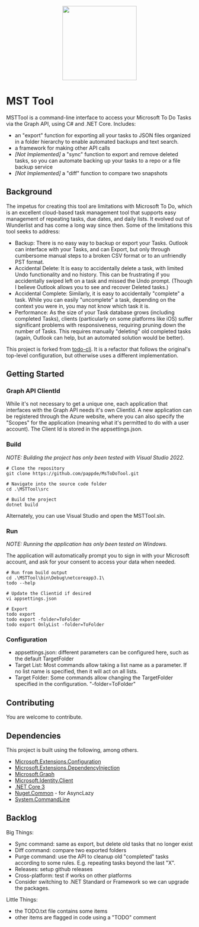 <p align="center">
    <img 
        src="./assets/logo.png"
        width="200"
        height="200"
    />
</p>

# MST Tool

MSTTool is a command-line interface to access your Microsoft To Do Tasks via the Graph API, using C# and .NET Core. Includes:
* an "export" function for exporting all your tasks to JSON files organized in a folder hierarchy to enable automated backups and text search.
* a framework for making other API calls
* *[Not Implemented]* a "sync" function to export and remove deleted tasks, so you can automate backing up your tasks to a repo or a file backup service
* *[Not Implemented]* a "diff" function to compare two snapshots

## Background

The impetus for creating this tool are limitations with Microsoft To Do, which is an excellent cloud-based task management tool that supports easy management of repeating tasks, due dates, and daily lists. It evolved out of Wunderlist and has come a long way since then. Some of the limitations this tool seeks to address:
* Backup: There is no easy way to backup or export your Tasks. Outlook can interface with your Tasks, and can Export, but only through cumbersome manual steps to a broken CSV format or to an unfriendly PST format.
* Accidental Delete: It is easy to accidentally delete a task, with limited Undo functionality and no history. This can be frustrating if you accidentally swiped left on a task and missed the Undo prompt. (Though I believe Outlook allows you to see and recover Deleted tasks.)
* Accidental Complete: Similarly, it is easy to accidentally "complete" a task. While you can easily "uncomplete" a task, depending on the context you were in, you may not know which task it is.
* Performance: As the size of your Task database grows (including completed Tasks), clients (particularly on some platforms like iOS) suffer significant problems with responsiveness, requiring pruning down the number of Tasks. This requires manually "deleting" old completed tasks (again, Outlook can help, but an automated solution would be better).

This project is forked from [todo-cli](https://github.com/mehmetseckin/todo-cli). It is a refactor that follows the original's top-level configuration, but otherwise uses a different implementation.

## Getting Started

### Graph API ClientId 

While it's not necessary to get a unique one, each application that interfaces with the Graph API needs it's own ClientId. A new application can be registered through the Azure website, where you can also specify the "Scopes" for the application (meaning what it's permitted to do with a user account).  The Client Id is stored in the appsettings.json.

### Build

*NOTE: Building the project has only been tested with Visual Studio 2022.*

```
# Clone the repository
git clone https://github.com/pappde/MsToDoTool.git

# Navigate into the source code folder
cd .\MSTTool\src

# Build the project
dotnet build
```

Alternately, you can use Visual Studio and open the MSTTool.sln.

### Run

*NOTE: Running the application has only been tested on Windows.*

The application will automatically prompt you to sign in with your Microsoft account, and ask for your consent to access your data when needed.

```
# Run from build output
cd .\MSTTool\bin\Debug\netcoreapp3.1\
todo --help

# Update the Clientid if desired
vi appsettings.json

# Export
todo export
todo export -folder=ToFolder
todo export OnlyList -folder=ToFolder
```

### Configuration

* appsettings.json: different parameters can be configured here, such as the default TargetFolder
* Target List: Most commands allow taking a list name as a parameter. If no list name is specified, then it will act on all lists.
* Target Folder: Some commands allow changing the TargetFolder specified in the configuration. "-folder=ToFolder"

## Contributing

You are welcome to contribute.

## Dependencies

This project is built using the following, among others.

- [Microsoft.Extensions.Configuration](https://asp.net)
- [Microsoft.Extensions.DependencyInjection](https://github.com/dotnet/runtime)
- [Microsoft.Graph](https://developer.microsoft.com/graph)
- [Microsoft.Identity.Client](https://go.microsoft.com/fwlink/?linkid=844761)
- [.NET Core 3](https://github.com/dotnet/core)
- [Nuget.Common](https://aka.ms/nugetprj) - for AsyncLazy
- [System.CommandLine](https://github.com/dotnet/command-line-api)

## Backlog

Big Things:
* Sync command: same as export, but delete old tasks that no longer exist
* Diff command: compare two exported folders
* Purge command: use the API to cleanup old "completed" tasks according to some rules. E.g. repeating tasks beyond the last "X".
* Releases: setup github releases
* Cross-platform: test if works on other platforms
* Consider switching to .NET Standard or Framework so we can upgrade the packages.

Little Things:
* the TODO.txt file contains some items
* other items are flagged in code using a "TODO" comment

